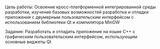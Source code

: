 Цель работы:
Освоение кросс-платформенной интегрированной среды разработки, изучение базовых
возможностей разработки и отладки приложения с двумерным пользовательским
интерфейсом с использованием библиотеки Qt и компилятора MinGW

Задание:
Разработать и отладить приложение на языке С++ с графическим пользовательским
интерфейсом, использующим основные виджеты Qt

